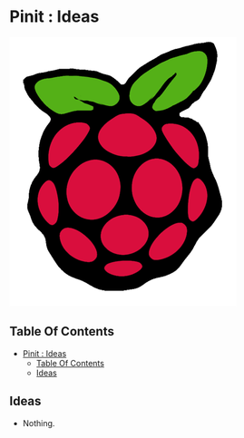 # Pinit : Ideas

![Icon](../icon.png)

## Table Of Contents

- [Pinit : Ideas](#pinit--ideas)
  - [Table Of Contents](#table-of-contents)
  - [Ideas](#ideas)

## Ideas

- Nothing.
